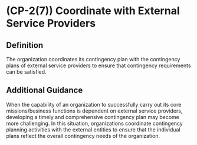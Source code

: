 
# (CP-2(7)) Coordinate with External Service Providers

## Definition

The organization coordinates its contingency plan with the contingency plans of external service providers to ensure that contingency requirements can be satisfied.

## Additional Guidance

When the capability of an organization to successfully carry out its core missions/business functions is dependent on external service providers, developing a timely and comprehensive contingency plan may become more challenging. In this situation, organizations coordinate contingency planning activities with the external entities to ensure that the individual plans reflect the overall contingency needs of the organization.
